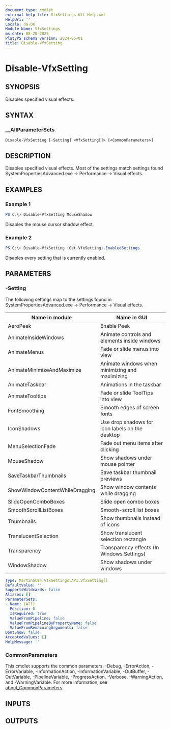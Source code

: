 ```yaml
---
document type: cmdlet
external help file: VfxSettings.dll-Help.xml
HelpUri: ''
Locale: da-DK
Module Name: VfxSettings
ms.date: 08-20-2025
PlatyPS schema version: 2024-05-01
title: Disable-VfxSetting
---
```


# Disable-VfxSetting

## SYNOPSIS

Disables specified visual effects.

## SYNTAX

### __AllParameterSets

```
Disable-VfxSetting [-Setting] <VfxSetting[]> [<CommonParameters>]
```

## DESCRIPTION

Disables specified visual effects.
Most of the settings match settings found SystemPropertiesAdvanced.exe -> Performance -> Visual effects.

## EXAMPLES

### Example 1
```powershell
PS C:\> Disable-VfxSetting MouseShadow
```

Disables the mouse cursor shadow effect.

### Example 2
```powershell
PS C:\> Disable-VfxSetting (Get-VfxSetting).EnabledSettings
```

Disables every setting that is currently enabled.

## PARAMETERS

### -Setting

The following settings map to the settings found in SystemPropertiesAdvanced.exe -> Performance -> Visual effects.

| Name in module                 | Name in GUI |
| ------------------------------ | ----------- |
| AeroPeek                       | Enable Peek |
| AnimateInsideWindows           | Animate controls and elements inside windows |
| AnimateMenus                   | Fade or slide menus into view |
| AnimateMinimizeAndMaximize     | Animate windows when minimizing and maximizing |
| AnimateTaskbar                 | Animations in the taskbar |
| AnimateTooltips                | Fade or slide ToolTips into view |
| FontSmoothing                  | Smooth edges of screen fonts |
| IconShadows                    | Use drop shadows for icon labels on the desktop |
| MenuSelectionFade              | Fade out menu items after clicking |
| MouseShadow                    | Show shadows under mouse pointer |
| SaveTaskbarThumbnails          | Save taskbar thumbnail previews |
| ShowWindowContentWhileDragging | Show window contents while dragging |
| SlideOpenComboBoxes            | Slide open combo boxes |
| SmoothScrollListBoxes          | Smooth-scroll list boxes |
| Thumbnails                     | Show thumbnails instead of icons |
| TranslucentSelection           | Show translucent selection rectangle |
| Transparency                   | Transparency effects (In Windows Settings) |
| WindowShadow                   | Show shadows under windows |

```yaml
Type: MartinGC94.VfxSettings.API.VfxSetting[]
DefaultValue: ''
SupportsWildcards: false
Aliases: []
ParameterSets:
- Name: (All)
  Position: 0
  IsRequired: true
  ValueFromPipeline: false
  ValueFromPipelineByPropertyName: false
  ValueFromRemainingArguments: false
DontShow: false
AcceptedValues: []
HelpMessage: ''
```

### CommonParameters

This cmdlet supports the common parameters: -Debug, -ErrorAction, -ErrorVariable,
-InformationAction, -InformationVariable, -OutBuffer, -OutVariable, -PipelineVariable,
-ProgressAction, -Verbose, -WarningAction, and -WarningVariable. For more information, see
[about_CommonParameters](https://go.microsoft.com/fwlink/?LinkID=113216).

## INPUTS

## OUTPUTS